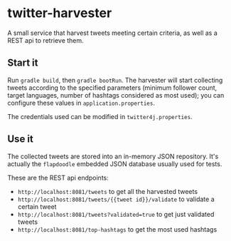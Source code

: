 # twitter-harvester
A small service that harvest tweets meeting certain criteria, as well as a REST api to retrieve them.

## Start it
Run `gradle build`, then `gradle bootRun`. The harvester will start collecting tweets according to the specified 
parameters (minimum follower count, target languages, number of hashtags considered as most used); you can configure 
these values in `application.properties`.

The credentials used can be modified in `twitter4j.properties`.

## Use it
The collected tweets are stored into an in-memory JSON repository. It's actually the `flapdoodle` embedded JSON 
database usually used for tests.

These are the REST api endpoints:
*  `http://localhost:8081/tweets` to get all the harvested tweets
*  `http://localhost:8081/tweets/{{tweet id}}/validate` to validate a certain tweet   
*  `http://localhost:8081/tweets?validated=true` to get just validated tweets
*  `http://localhost:8081/top-hashtags` to get the most used hashtags
